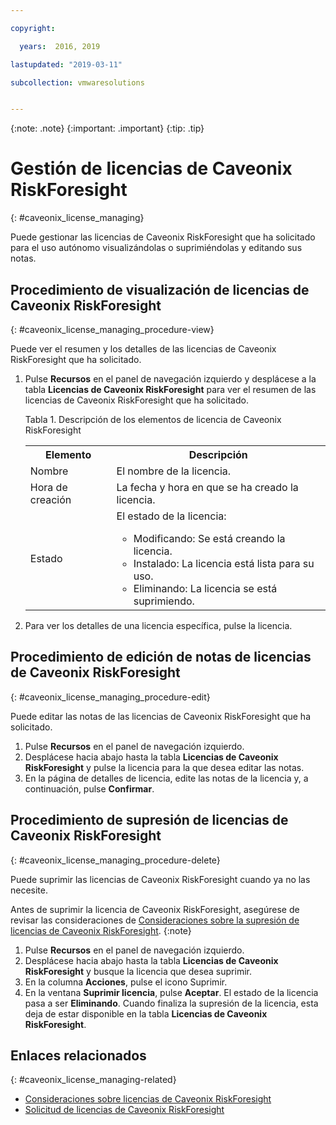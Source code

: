 ```yaml
---

copyright:

  years:  2016, 2019

lastupdated: "2019-03-11"

subcollection: vmwaresolutions


---
```


{:note: .note}
{:important: .important}
{:tip: .tip}

# Gestión de licencias de Caveonix RiskForesight
{: #caveonix_license_managing}

Puede gestionar las licencias de Caveonix RiskForesight que ha solicitado para el uso autónomo visualizándolas o suprimiéndolas y editando sus notas.

## Procedimiento de visualización de licencias de Caveonix RiskForesight
{: #caveonix_license_managing_procedure-view}

Puede ver el resumen y los detalles de las licencias de Caveonix RiskForesight que ha solicitado.

1. Pulse **Recursos** en el panel de navegación izquierdo y desplácese a la tabla **Licencias de Caveonix RiskForesight** para ver el resumen de las licencias de Caveonix RiskForesight que ha solicitado.

   Tabla 1. Descripción de los elementos de licencia de Caveonix RiskForesight

    <table>
      <tr>
        <th>Elemento</th>
        <th>Descripción</th>
      </tr>
      <tr>
        <td>Nombre</td>
        <td>El nombre de la licencia.</td>
       </tr>
       <tr>
         <td>Hora de creación</td>
         <td>La fecha y hora en que se ha creado la licencia.</td>
       </tr>
       <tr>
         <td>Estado</td>
         <td>El estado de la licencia: <ul><li>Modificando: Se está creando la licencia.</li><li>Instalado: La licencia está lista para su uso.</li><li>Eliminando: La licencia se está suprimiendo.</li></ul></td>
       </tr>
    </table>   

2. Para ver los detalles de una licencia específica, pulse la licencia.

## Procedimiento de edición de notas de licencias de Caveonix RiskForesight
{: #caveonix_license_managing_procedure-edit}

Puede editar las notas de las licencias de Caveonix RiskForesight que ha solicitado.

1. Pulse **Recursos** en el panel de navegación izquierdo.
2. Desplácese hacia abajo hasta la tabla **Licencias de Caveonix RiskForesight** y pulse la licencia para la que desea editar las notas.
3. En la página de detalles de licencia, edite las notas de la licencia y, a continuación, pulse **Confirmar**.

## Procedimiento de supresión de licencias de Caveonix RiskForesight
{: #caveonix_license_managing_procedure-delete}

Puede suprimir las licencias de Caveonix RiskForesight cuando ya no las necesite.

Antes de suprimir la licencia de Caveonix RiskForesight, asegúrese de revisar las consideraciones de [Consideraciones sobre la supresión de licencias de Caveonix RiskForesight](/docs/services/vmwaresolutions/services?topic=vmware-solutions-caveonix_license_considerations-remove).
{:note}

1. Pulse **Recursos** en el panel de navegación izquierdo.
2. Desplácese hacia abajo hasta la tabla **Licencias de Caveonix RiskForesight** y busque la licencia que desea suprimir.
3. En la columna **Acciones**, pulse el icono Suprimir.
4. En la ventana **Suprimir licencia**, pulse **Aceptar**.
   El estado de la licencia pasa a ser **Eliminando**. Cuando finaliza la supresión de la licencia, esta deja de estar disponible en la tabla **Licencias de Caveonix RiskForesight**.

## Enlaces relacionados
{: #caveonix_license_managing-related}

* [Consideraciones sobre licencias de Caveonix RiskForesight](/docs/services/vmwaresolutions/services?topic=vmware-solutions-caveonix_license_considerations)
* [Solicitud de licencias de Caveonix RiskForesight](/docs/services/vmwaresolutions/services?topic=vmware-solutions-caveonix_license_ordering)
